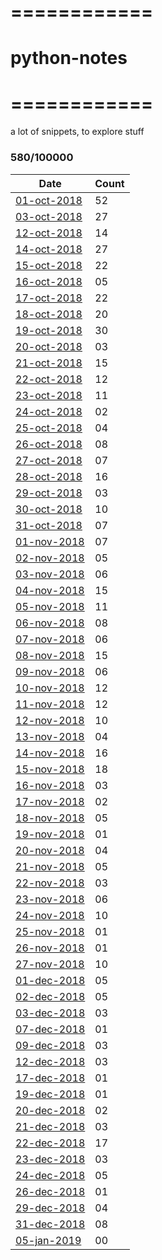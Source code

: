 # ============
# python-notes
# ============

a lot of snippets, to explore stuff

### 580/100000

| Date  | Count |
| ------------- | ------------- |
|[01-oct-2018](./notes-01-oct-2018.md)|52 |
|[03-oct-2018](./notes-03-oct-2018.md)|27 |
|[12-oct-2018](./notes-12-oct-2018.md)|14 |
|[14-oct-2018](./notes-14-oct-2018.md)|27 |
|[15-oct-2018](./notes-15-oct-2018.md)|22 |
|[16-oct-2018](./notes-16-oct-2018.md)|05 |
|[17-oct-2018](./notes-17-oct-2018.md)|22 |
|[18-oct-2018](./notes-18-oct-2018.md)|20 |
|[19-oct-2018](./notes-19-oct-2018.md)|30 |
|[20-oct-2018](./notes-20-oct-2018.md)|03 |
|[21-oct-2018](./notes-21-oct-2018.md)|15 |
|[22-oct-2018](./notes-22-oct-2018.md)|12 |
|[23-oct-2018](./notes-23-oct-2018.md)|11 |
|[24-oct-2018](./notes-24-oct-2018.md)|02 |
|[25-oct-2018](./notes-25-oct-2018.md)|04 |
|[26-oct-2018](./notes-26-oct-2018.md)|08 |
|[27-oct-2018](./notes-27-oct-2018.md)|07 |
|[28-oct-2018](./notes-28-oct-2018.md)|16 |
|[29-oct-2018](./notes-29-oct-2018.md)|03 |
|[30-oct-2018](./notes-30-oct-2018.md)|10 |
|[31-oct-2018](./notes-31-oct-2018.md)|07 |
|[01-nov-2018](./notes-01-nov-2018.md)|07 |
|[02-nov-2018](./notes-02-nov-2018.md)|05 |
|[03-nov-2018](./notes-03-nov-2018.md)|06 |
|[04-nov-2018](./notes-04-nov-2018.md)|15 |
|[05-nov-2018](./notes-05-nov-2018.md)|11 |
|[06-nov-2018](./notes-06-nov-2018.md)|08 |
|[07-nov-2018](./notes-07-nov-2018.md)|06 |
|[08-nov-2018](./notes-08-nov-2018.md)|15 |
|[09-nov-2018](./notes-09-nov-2018.md)|06 |
|[10-nov-2018](./notes-10-nov-2018.md)|12 |
|[11-nov-2018](./notes-11-nov-2018.md)|12 |
|[12-nov-2018](./notes-12-nov-2018.md)|10 |
|[13-nov-2018](./notes-13-nov-2018.md)|04 |
|[14-nov-2018](./notes-14-nov-2018.md)|16 |
|[15-nov-2018](./notes-15-nov-2018.md)|18 |
|[16-nov-2018](./notes-16-nov-2018.md)|03 |
|[17-nov-2018](./notes-17-nov-2018.md)|02 |
|[18-nov-2018](./notes-18-nov-2018.md)|05 |
|[19-nov-2018](./notes-19-nov-2018.md)|01 |
|[20-nov-2018](./notes-20-nov-2018.md)|04 |
|[21-nov-2018](./notes-21-nov-2018.md)|05 |
|[22-nov-2018](./notes-22-nov-2018.md)|03 |
|[23-nov-2018](./notes-23-nov-2018.md)|06 |
|[24-nov-2018](./notes-24-nov-2018.md)|10 |
|[25-nov-2018](./notes-25-nov-2018.md)|01 |
|[26-nov-2018](./notes-26-nov-2018.md)|01 |
|[27-nov-2018](./notes-27-nov-2018.md)|10 |
|[01-dec-2018](./notes-01-dec-2018.md)|05 |
|[02-dec-2018](./notes-02-dec-2018.md)|05 |
|[03-dec-2018](./notes-03-dec-2018.md)|03 |
|[07-dec-2018](./notes-07-dec-2018.md)|01 |
|[09-dec-2018](./notes-09-dec-2018.md)|03 |
|[12-dec-2018](./notes-12-dec-2018.md)|03 |
|[17-dec-2018](./notes-17-dec-2018.md)|01 |
|[19-dec-2018](./notes-19-dec-2018.md)|01 |
|[20-dec-2018](./notes-20-dec-2018.md)|02 |
|[21-dec-2018](./notes-21-dec-2018.md)|03 |
|[22-dec-2018](./notes-22-dec-2018.md)|17 |
|[23-dec-2018](./notes-23-dec-2018.md)|03 |
|[24-dec-2018](./notes-24-dec-2018.md)|05 |
|[26-dec-2018](./notes-26-dec-2018.md)|01 |
|[29-dec-2018](./notes-29-dec-2018.md)|04 |
|[31-dec-2018](./notes-31-dec-2018.md)|08 |
|[05-jan-2019](./notes-05-jan-2019.md)|00 |


